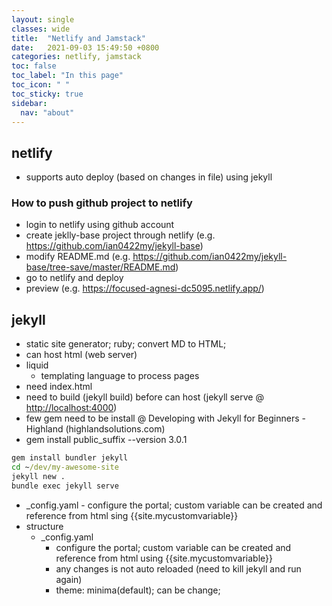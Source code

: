 ```yaml
---
layout: single
classes: wide
title:  "Netlify and Jamstack"
date:   2021-09-03 15:49:50 +0800
categories: netlify, jamstack
toc: false
toc_label: "In this page"
toc_icon: " "
toc_sticky: true
sidebar:
  nav: "about"
---
```


## netlify

* supports auto deploy (based on changes in file) using jekyll

### How to push github project to netlify

* login to netlify using github account
* create jeklly-base project through netlify (e.g. <https://github.com/ian0422my/jekyll-base>)
* modify README.md (e.g. <https://github.com/ian0422my/jekyll-base/tree-save/master/README.md>)
* go to netlify and deploy
* preview (e.g. <https://focused-agnesi-dc5095.netlify.app/>)

## jekyll

* static site generator; ruby; convert MD to HTML;
* can host html (web server)
* liquid
  * templating language to process pages
* need index.html
* need to build (jekyll build) before can host (jekyll serve @ <http://localhost:4000>)
* few gem need to be install @  Developing with Jekyll for Beginners - Highland (highlandsolutions.com)
* gem install public_suffix --version 3.0.1

```cmd
gem install bundler jekyll
cd ~/dev/my-awesome-site
jekyll new .
bundle exec jekyll serve
```

* _config.yaml - configure the portal; custom variable can be created and reference from html sing {{site.mycustomvariable}}
* structure
  * _config.yaml
    * configure the portal; custom variable can be created and reference from html using {{site.mycustomvariable}}
    * any changes is not auto reloaded (need to kill jekyll and run again)
    * theme: minima(default); can be change;
